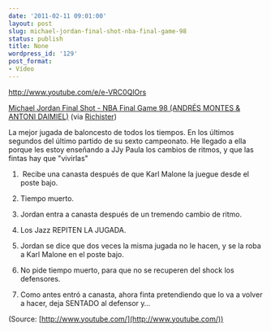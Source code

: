 ```yaml
---
date: '2011-02-11 09:01:00'
layout: post
slug: michael-jordan-final-shot-nba-final-game-98
status: publish
title: None
wordpress_id: '129'
post_format:
- Vídeo
---
```


http://www.youtube.com/e/e-VRC0QlOrs


[Michael Jordan Final Shot - NBA Final Game 98 (ANDRÉS MONTES & ANTONI DAIMIEL)](http://www.youtube.com/watch?v=e-VRC0QlOrs) (via [Richister](http://youtube.com/user/Richister))




La mejor jugada de baloncesto de todos los tiempos. En los últimos segundos del último partido de su sexto campeonato. He llegado a ella porque les estoy enseñando a JJy Paula los cambios de ritmos, y que las fintas hay que "vivirlas"




  1.  Recibe una canasta después de que Karl Malone la juegue desde el poste bajo.


  2. Tiempo muerto. 


  3. Jordan entra a canasta después de un tremendo cambio de ritmo. 


  4. Los Jazz REPITEN LA JUGADA.


  5. Jordan se dice que dos veces la misma jugada no le hacen, y se la roba a Karl Malone en el poste bajo. 


  6. No pide tiempo muerto, para que no se recuperen del shock los defensores.


  7. Como antes entró a canasta, ahora finta pretendiendo que lo va a volver a hacer, deja SENTADO al defensor y…



(Source: [http://www.youtube.com/](http://www.youtube.com/))

